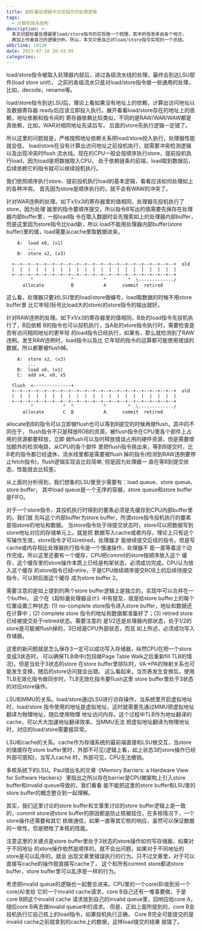 ```yaml
---
title: 超标量处理器中访存指令的处理逻辑
tags:
  - 计算机体系结构
description: >-
  本文对超标量处理器里load/store指令的实现做一个梳理，其中的信息来自各个地方，
  再加上作者自己的逻辑分析。所以，本文只是自己对load/store指令实现的一个总结。
abbrlink: 19136
date: 2023-07-18 20:43:05
categories:
---
```


load/store指令被取入处理器内部后，进过各级流水线的处理，最终会到达LSU部件(load store unit)，
之前的各级流水只是对load/store指令做一些通用的处理，比如，decode，rename等。

load/store指令到达LSU后，理论上看如果没有地址上的依赖，计算出访问地址以及数据寄存器
ready后应该立即投入执行。展开看看load/store存在的地址上的依赖，地址依赖和指令间的
寄存器依赖比较类似，不同的是RAW/WAR/WAW都是真依赖，比如，WAR对相同地址先读后写，
后面的store先执行逻辑一定错了。

所以这里的问题就是，严格按照地址依赖关系把load/store投入执行，处理器性能就会低，
load/store在没有计算出访问地址之前投机执行，就需要冲突检测逻辑以及出现冲突时flush
流水线。现在的CPU一般会按顺序执行store，提前投机执行load，因为load是把数据取入CPU，
处于依赖链条的前端，load取到数据后，后续依赖它的指令就可以继续投机执行。

我们依照顺序执行store、提前投机执行load的基本逻辑，看看应该如何处理如上的各种冲突。
首先因为store是顺序执行的，就不会有WAW的冲突了。

针对WAR违例的处理。如下x1/x3的寄存器里的值相同，处理器先投机执行了store，因为处理
器里的指令要顺序提交，所以指令B写出的值需要先保存在处理器内部buffer里，一般load指
令在取入数据时会先搜索如上的处理器内部buffer，但是这里因为store指令比load新，所以
load不能用处理器内部buffer(store buffer)里的值，load需要从cache里取数据进来。
```
    A:  load x0, (x1)	
        ...
    B:  store x2, (x3)

  +--+--+--+--+--+--+--+--+--+--+--+--+--+--+--+--+--+--+--+--+  old
  |  |  |  |  |  |  |  |  |  |  |  |  |  |  |  |  |  |  |  |  |  
  +--+--+--+--+--+--+--+--+--+--+--+--+--+--+--+--+--+--+--+--+
         ^              ^           ^        ^  \-------------/
      allocate          B           A      commit  retired
```
这么看，处理器只要对LSU里的load/store做编号，load取数据的时候不用store buffer里
比它年轻(标号比load大的store)的store指令的输出就好。

针对RAW违例的处理。如下x1/x3的寄存器里的值相同，B处的load指令先投机执行了，B后依赖
B的指令也可以投机执行，当A处的store指令执行时，需要检查是否有访问相同地址的更年轻
的load指令已经执行，如果有，那么就检测到了RAW违例。发生RAW违例时，load指令以及比
它年轻的指令的运算都可能使用错误的数据，所以都要被flush掉。
```
    A:  store x2, (x3)
        ...
    B:  load x0, (x1)	
    C:  add x4, x0, x5

  flush  <--------------+
  +--+--+--+--+--+--+--+--+--+--+--+--+--+--+--+--+--+--+--+--+  old
  |  |  |  |  |  |  |  |  |  |  |  |  |  |  |  |  |  |  |  |  |  
  +--+--+--+--+--+--+--+--+--+--+--+--+--+--+--+--+--+--+--+--+
         ^           ^  ^           ^        ^  \-------------/
      allocate       C  B           A      commit  retired
```
allocate到B的指令可以立即做flush也可以等到B提交的时候再做flush，其中的不同在于，
flush指令不只是释放ROB的资源，被flush指令在CPU里各个部件上占用的资源都要释放，立即
做flush可以及时释放错误占用的硬件资源，但是需要增加额外的检测电路，从CPU的各个部件
里把flush指令挑出来，等到B提交时，比B老的指令都已经退休，流水线里都是需要被flush
掉的指令(检测到RAW违例要停止fetch指令)，flush逻辑实现会比较简单, 但是因为处理器一
直在等B到提交状态，性能就会比较差。

从上面的分析得到，我们想象的LSU里至少需要有：load queue、store queue、store buffer，
其中load queue是一个无序的容器，store queue和store buffer是FIFO。

对于一个store指令，其投机执行时得到的要素必须是先缓存到CPU内部buffer里的，我们就
先叫这个内部buffer为store buffer，所谓store指令投机执行的要素是指store的地址和数据。
当store指令处于待提交状态时，store可以把数据写到store地址对应的存储单元上，就是把
数据写入cache或者内存，理论上只有这个写操作生效，store指令才可以retired，处理器才
能继续提交后续的指令，但是写cache或内存相比处理器执行指令是一个慢速操作，处理器不
能一直等着这个动作完成，所以这里还要有一个缓存，CPU把commit的store按顺序放入这个
缓存，这个缓存里的store操作本质上已经是构架状态，必须成功完成，CPU认为放入这个缓存
的store指令已经retire，于是CPU继续顺序提交ROB上的后续待提交指令，可以把后面这个缓存
成为store buffer 2。

需要注意的是如上提到的两个store buffer逻辑上是独立的，实现中可以合并在一个buffer。
这个在《超标量处理器设计》中有提及，就是给store buffer上的每个位置设置三种状态:
(1) no-complete store指令进入store buffer，地址和数据还在计算中；(2) complete store
指令的地址和数据都准备好了；(3) retired store已经被提交处于retired状态。需要注意的
是1/2还是处理器内部状态，处于1/2的store是可能被flush掉的，3已经是CPU外部状态，而且
如上所述，必须成功写入存储器。

这里的新问题就是怎么保存3一定可以成功写入存储器，纵然CPU在把一个store变成3状态时，
可以确保TLB命中(包括做Page Table Walk之后重新fill TLB的情况)，但是当处于3状态的store
在store buffer里排队时，VA->PA的映射关系也可能发生变换，随后的store访问就会出错。
这么看起来，当页表发生变换后，使用TLB无效化指令做同步时，TLB无效化指令要flush这里
store buffer里处于3状态的对应store操作。

LSU和MMU的关系。load/store通过LSU进行访存操作，当系统里开启虚拟地址时，load/store
指令使用的地址是虚拟地址，这时就需要先通过MMU把虚拟地址翻译为物理地址，随后使用物理
地址访问内存。这个过程中TLB作为地址翻译的cache，可以大大加速地址翻译效率。当MMU无法
把虚拟地址翻译为物理地址时，对应的load/store需要报异常。

LSU和cache的关系。cache作为存储系统的最前端直接和LSU做交互，当store的值缓存在store
buffer里时，外部不可见(逻辑上看，如上状态3的store操作已经外部可感知)，当写入cache
时，外部可见，CPU无法撤销。

多核系统下的LSU。Paul很出名的文章《Memory Barriers: a Hardware View for Software Hackers》
里指出之所以存在barrier是CPU微架构上引入store buffer和invalid queue导致的，我们看看
能不能把这里的store buffer和LSU里的store buffer的概念整合到一起理解。

其实，我们这里讨论的store buffer和文章里讨论的store buffer逻辑上是一致的，commit
store进store buffer的原因都是防止核被挂住，在多核情况下，一个store操作还需要和其它
核做通信，如果一直等其它核的响应，虽然可以保证数据的一致性，但是牺牲了本核的性能。

注意这里的关键点是store buffer里处于3状态的store操作如何写存储器，如果对于不同地址
的store操作依然是顺序的，就不会出问题，如果对于不同地址的store是可以乱序的，就会
出现文章里错误执行的行为。只不过文章里，对于可以直接写cache的操作就直接写cache了，
这个和所有commit store都进store buffer，store buffer里可以乱序是一样的行为。

考虑把invalid queue的逻辑也一起整合进来。CPU里的一个core(B)收到另一个core(A)发给
它的一个invalid cache请求，core B自己还有一堆事要做，于是core B把这个invalid cache
请求放到自己的invalid queue里，回响应给core A，随后core B再去做invalid queue中的请求。
但是，正如上面所提到的，core B会投机执行它自己核上的load指令，如果投机执行正确，
Core B完全可能提交的是invalid cache之前就拿到的cache上的数据，这样load提交的结果
就错了。
